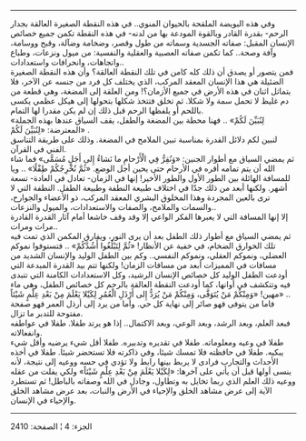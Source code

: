 ------------------------------------------------------------------------

وفي هذه البويضة الملقحة بالحيوان المنوي.. في هذه النقطة الصغيرة العالقة
بجدار الرحم- بقدرة القادر وبالقوة المودعة بها من لدنه- في هذه النقطة
تكمن جميع خصائص الإنسان المقبل: صفاته الجسدية وسماته من طول وقصر، وضخامة
وضآلة، وقبح ووسامة، وآفة وصحة.. كما تكمن صفاته العصبية والعقلية
والنفسية: من ميول ونزعات، وطباع واتجاهات، وانحرافات واستعدادات..  
فمن يتصور أو يصدق أن ذلك كله كامن في تلك النقطة العالقة؟ وأن هذه النقطة
الصغيرة الضئيلة هي هذا الإنسان المعقد المركب، الذي يختلف كل فرد من جنسه
عن الآخر، فلا يتماثل اثنان في هذه الأرض في جميع الأزمان؟! ومن العلقة إلى
المضغة، وهي قطعة من دم غليظ لا تحمل سمة ولا شكلا. ثم تخلق فتتخذ شكلها
بتحولها إلى هيكل عظمي يكسى باللحم أو يلفظها الرحم قبل ذلك إن لم يكن
مقدرا لها التمام.  
«لِنُبَيِّنَ لَكُمْ» .. فهنا محطة بين المضغة والطفل، يقف السياق عندها بهذه الجملة
المعترضة: «لِنُبَيِّنَ لَكُمْ» .  
لنبين لكم دلائل القدرة بمناسبة تبين الملامح في المضغة. وذلك على طريقة
التناسق الفني في القرآن.  
ثم يمضي السياق مع أطوار الجنين: «وَنُقِرُّ فِي الْأَرْحامِ ما نَشاءُ إِلى أَجَلٍ مُسَمًّى»
فما شاء الله أن يتم تمامه أقره في الأرحام حتى يحين أجل الوضع. «ثُمَّ نُخْرِجُكُمْ
طِفْلًا» .. ويا للمسافة الهائلة بين الطور الأول والطور الأخير! إنها في
الزمان- تعادل في العادة- تسعة أشهر. ولكنها أبعد من ذلك جدّا في اختلاف
طبيعة النطفة وطبيعة الطفل. النطفة التي لا ترى بالعين المجردة وهذا
المخلوق البشري المعقد المركب، ذو الأعضاء والجوارح، والسمات والملامح،
والصفات والاستعدادات، والميول والنزعات..  
إلا إنها المسافة التي لا يعبرها الفكر الواعي إلا وقد وقف خاشعا أمام آثار
القدرة القادرة مرات ومرات..  
ثم يمضي السياق مع أطوار ذلك الطفل بعد أن يرى النور، ويفارق المكمن الذي
تمت فيه تلك الخوارق الضخام، في خفية عن الأنظار! «ثُمَّ لِتَبْلُغُوا أَشُدَّكُمْ» ..
فتستوفوا نموكم العضلي، ونموكم العقلي، ونموكم النفسي.. وكم بين الطفل
الوليد والإنسان الشديد من مسافات في المميزات أبعد من مسافات الزمان!
ولكنها تتم بيد القدرة المبدعة التي أودعت الطفل الوليد كل خصائص الإنسان
الرشيد، وكل الاستعدادات الكامنة التي تتبدى فيه وتتكشف في أوانها، كما
أودعت النقطة العالقة بالرحم كل خصائص الطفل، وهي ماء مهين! «وَمِنْكُمْ مَنْ
يُتَوَفَّى، وَمِنْكُمْ مَنْ يُرَدُّ إِلى أَرْذَلِ الْعُمُرِ لِكَيْلا يَعْلَمَ مِنْ بَعْدِ عِلْمٍ شَيْئاً» ..  
فاما من يتوفى فهو صائر إلى نهاية كل حي. وأما من يرد إلى أرذل العمر فهو
صفحة مفتوحة للتدبر ما تزال.  
فبعد العلم، وبعد الرشد، وبعد الوعي، وبعد الاكتمال.. إذا هو يرتد طفلا.
طفلا في عواطفه وانفعالاته.  
طفلا في وعيه ومعلوماته. طفلا في تقديره وتدبيره. طفلا أقل شيء يرضيه وأقل
شيء يبكيه. طفلا في حافظته فلا تمسك شيئا، وفي ذاكرته فلا تستحضر شيئا.
طفلا في أخذه الأحداث والتجارب فرادى لا يربط بينها رابط ولا تؤدي في حسه
ووعيه إلى نتيجة، لأنه ينسى أولها قبل أن يأتي على آخرها: «لِكَيْلا يَعْلَمَ مِنْ
بَعْدِ عِلْمٍ شَيْئاً» ولكي يفلت من عقله ووعيه ذلك العلم الذي ربما تخايل به
وتطاول، وجادل في الله وصفاته بالباطل! ثم تستطرد الآية إلى عرض مشاهد
الخلق والإحياء في الأرض والنبات، بعد عرض مشاهد الخلق والإحياء في
الإنسان.

------------------------------------------------------------------------

الجزء: 4 ¦ الصفحة: 2410
